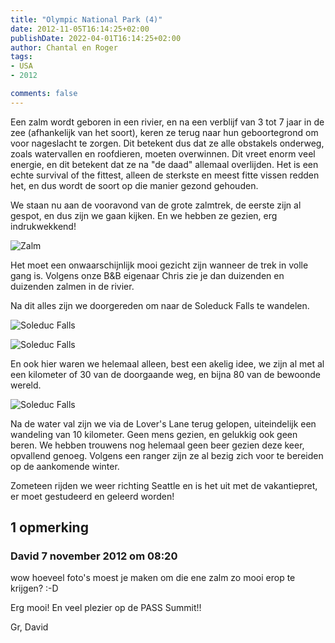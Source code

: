 ```yaml
---
title: "Olympic National Park (4)"
date: 2012-11-05T16:14:25+02:00
publishDate: 2022-04-01T16:14:25+02:00
author: Chantal en Roger
tags:
- USA
- 2012

comments: false
---
```


Een zalm wordt geboren in een rivier, en na een verblijf van 3 tot 7 jaar in de zee (afhankelijk van het soort), keren ze terug naar hun geboortegrond om voor nageslacht te zorgen. Dit betekent dus dat ze alle obstakels onderweg, zoals watervallen en roofdieren, moeten overwinnen. Dit vreet enorm veel energie, en dit betekent dat ze na "de daad" allemaal overlijden. Het is een echte survival of the fittest, alleen de sterkste en meest fitte vissen redden het, en dus wordt de soort op die manier gezond gehouden.

We staan nu aan de vooravond van de grote zalmtrek, de eerste zijn al gespot, en dus zijn we gaan kijken. En we hebben ze gezien, erg indrukwekkend!

![Zalm](./images/IMG_2292.JPG)

Het moet een onwaarschijnlijk mooi gezicht zijn wanneer de trek in volle gang is. Volgens onze B&B eigenaar Chris zie je dan duizenden en duizenden zalmen in de rivier.

Na dit alles zijn we doorgereden om naar de Soleduck Falls te wandelen.

![Soleduc Falls](./images/IMG_2310.JPG)

![Soleduc Falls](./images/IMG_2319.JPG)

En ook hier waren we helemaal alleen, best een akelig idee, we zijn al met al een kilometer of 30 van de doorgaande weg, en bijna 80 van de bewoonde wereld.

![Soleduc Falls](./images/IMG_2336.JPG)

Na de water val zijn we via de Lover's Lane terug gelopen, uiteindelijk een wandeling van 10 kilometer. Geen mens gezien, en gelukkig ook geen beren. We hebben trouwens nog helemaal geen beer gezien deze keer, opvallend genoeg. Volgens een ranger zijn ze al bezig zich voor te bereiden op de aankomende winter.

Zometeen rijden we weer richting Seattle en is het uit met de vakantiepret, er moet gestudeerd en geleerd worden!

## 1 opmerking

### David 7 november 2012 om 08:20

wow hoeveel foto's moest je maken om die ene zalm zo mooi erop te krijgen? :-D

Erg mooi! En veel plezier op de PASS Summit!!

Gr,
David
